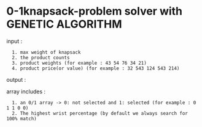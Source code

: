 # 0-1knapsack-problem solver with GENETIC ALGORITHM

input : 

      1. max weight of knapsack
      2. the product counts
      3. product weights (for example : 43 54 76 34 21)
      4. product price(or value) (for example : 32 543 124 543 214)

output : 

array includes : 

      1. an 0/1 array -> 0: not selected and 1: selected (for example : 0 1 1 0 0) 
      2. The highest wrist percentage (by default we always search for 100% match)
